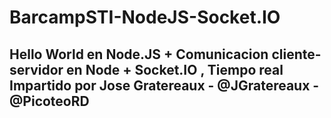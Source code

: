 BarcampSTI-NodeJS-Socket.IO
===========================

Hello World en Node.JS + Comunicacion cliente-servidor en Node + Socket.IO , Tiempo real
Impartido por Jose Gratereaux - @JGratereaux - @PicoteoRD
-------------------------------------


